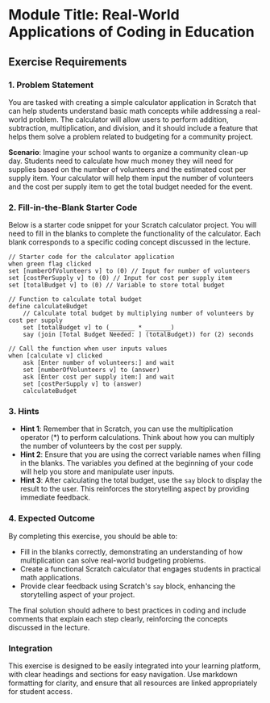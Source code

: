 # Module Title: Real-World Applications of Coding in Education

## Exercise Requirements

### 1. Problem Statement
You are tasked with creating a simple calculator application in Scratch that can help students understand basic math concepts while addressing a real-world problem. The calculator will allow users to perform addition, subtraction, multiplication, and division, and it should include a feature that helps them solve a problem related to budgeting for a community project. 

**Scenario**: Imagine your school wants to organize a community clean-up day. Students need to calculate how much money they will need for supplies based on the number of volunteers and the estimated cost per supply item. Your calculator will help them input the number of volunteers and the cost per supply item to get the total budget needed for the event.

### 2. Fill-in-the-Blank Starter Code
Below is a starter code snippet for your Scratch calculator project. You will need to fill in the blanks to complete the functionality of the calculator. Each blank corresponds to a specific coding concept discussed in the lecture.

```scratch
// Starter code for the calculator application
when green flag clicked
set [numberOfVolunteers v] to (0) // Input for number of volunteers
set [costPerSupply v] to (0) // Input for cost per supply item
set [totalBudget v] to (0) // Variable to store total budget

// Function to calculate total budget
define calculateBudget
    // Calculate total budget by multiplying number of volunteers by cost per supply
    set [totalBudget v] to (_______ * _______)
    say (join [Total Budget Needed: ] (totalBudget)) for (2) seconds

// Call the function when user inputs values
when [calculate v] clicked
    ask [Enter number of volunteers:] and wait
    set [numberOfVolunteers v] to (answer)
    ask [Enter cost per supply item:] and wait
    set [costPerSupply v] to (answer)
    calculateBudget
```

### 3. Hints
- **Hint 1**: Remember that in Scratch, you can use the multiplication operator (*) to perform calculations. Think about how you can multiply the number of volunteers by the cost per supply.
- **Hint 2**: Ensure that you are using the correct variable names when filling in the blanks. The variables you defined at the beginning of your code will help you store and manipulate user inputs.
- **Hint 3**: After calculating the total budget, use the `say` block to display the result to the user. This reinforces the storytelling aspect by providing immediate feedback.

### 4. Expected Outcome
By completing this exercise, you should be able to:
- Fill in the blanks correctly, demonstrating an understanding of how multiplication can solve real-world budgeting problems.
- Create a functional Scratch calculator that engages students in practical math applications.
- Provide clear feedback using Scratch's `say` block, enhancing the storytelling aspect of your project.

The final solution should adhere to best practices in coding and include comments that explain each step clearly, reinforcing the concepts discussed in the lecture. 

### Integration
This exercise is designed to be easily integrated into your learning platform, with clear headings and sections for easy navigation. Use markdown formatting for clarity, and ensure that all resources are linked appropriately for student access.